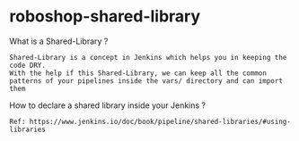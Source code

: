 # roboshop-shared-library

What is a Shared-Library ?

```
Shared-Library is a concept in Jenkins which helps you in keeping the code DRY.
With the help if this Shared-Library, we can keep all the common patterns of your pipelines inside the vars/ directory and can import them 

```

How to declare a shared library inside your Jenkins ?

```
Ref: https://www.jenkins.io/doc/book/pipeline/shared-libraries/#using-libraries
```
